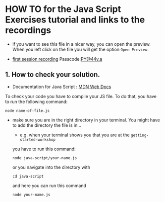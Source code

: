 # HOW TO for the Java Script Exercises tutorial and links to the recordings

- if you want to see this file in a nicer way, you can open the preview. When you left click on the file you will get the option `Open Preview`.

- [first session recording](https://us02web.zoom.us/rec/play/uctWGHFvV87mAoEaxPr9wfXQJmxZrqhAJfXLRLxckf57_JXAQnGmTPfXVZ5eQsFRgVj77y0qA6Qrkwnj.IeXHygRtX28h7L8S?continueMode=true&_x_zm_rtaid=65qjJTROS5amN2mUR0eaVw.1632499350255.fd7d225c729eb303f7c4db966ed1bff7&_x_zm_rhtaid=980) Passcode:PY@44v.a

## 1. How to check your solution.

- Documentation for Java Script : [MDN Web Docs](https://developer.mozilla.org/en-US/docs/Web/JavaScript/Reference/Global_Objects/String)

To check your code you have to compile your JS file.
To do that, you have to run the following command:

```
node name-of-file.js
```

- make sure you are in the right directory in your terminal. You might have to add the directory the file is in...

  - e.g. when your terminal shows you that you are at the `getting-started-workshop`

  you have to run this command:

  ```
  node java-script/your-name.js
  ```

  or you navigate into the directory with

  ```
  cd java-script
  ```

  and here you can run this command

  ```
  node your-name.js
  ```
